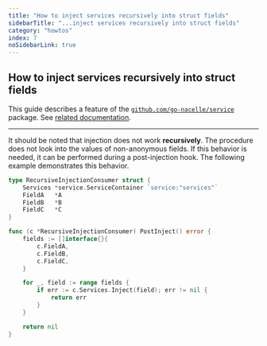 ```yaml
---
title: "How to inject services recursively into struct fields"
sidebarTitle: "...inject services recursively into struct fields"
category: "howtos"
index: 7
noSidebarLink: true
---
```


## How to inject services recursively into struct fields

This guide describes a feature of the [`github.com/go-nacelle/service`](https://github.com/go-nacelle/service) package. See [related documentation](/docs/topics/service).

---

It should be noted that injection does not work **recursively**. The procedure does not look into the values of non-anonymous fields. If this behavior is needed, it can be performed during a post-injection hook. The following example demonstrates this behavior.

```go
type RecursiveInjectionConsumer struct {
	Services *service.ServiceContainer `service:"services"`
	FieldA   *A
	FieldB   *B
	FieldC   *C
}

func (c *RecursiveInjectionConsumer) PostInject() error {
	fields := []interface{}{
		c.FieldA,
		c.FieldB,
		c.FieldC,
	}

	for _, field := range fields {
		if err := c.Services.Inject(field); err != nil {
			return err
		}
	}

	return nil
}
```
